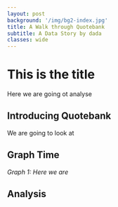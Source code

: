 ```yaml
---
layout: post
background: '/img/bg2-index.jpg'
title: A Walk through Quotebank
subtitle: A Data Story by dada
classes: wide
---
```


# This is the title 
Here we are going ot analyse 
## Introducing Quotebank 

We are going to look at 


## Graph Time

  <div id="graph1">
    <style> body { margin: 0; } </style>
    <script src="//unpkg.com/three"></script>
    <script src="//unpkg.com/three-spritetext"></script>
    <script src="//unpkg.com/3d-force-graph"></script>
    <script src="//unpkg.com/dat.gui"></script>
    <!--<script src="../../dist/3d-force-graph.js"></script>-->
    <div id="3d-graph">
    <script type="text/javascript" src="3d-JS-Network/graph_title.js"></script>
    </div>
  </div>

*Graph 1: Here we are*

## Analysis

